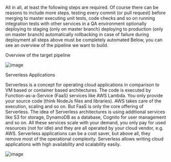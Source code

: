 All in all, at least the following steps are required. Of course there can be reasons to include more steps.
testing every commit (or pull request) before merging to master
executing unit tests, code checks and so on
running integration tests with other services in a QA environment
optionally deploying to staging (only on master branch)
deploying to production (only on master branch)
automatically rollbacking in case of failure during deployment
all steps above must be completely automated
Below, you can see an overview of the pipeline we want to build.

Overview of the target pipeline

![image](https://user-images.githubusercontent.com/59709429/158893058-ec11852f-927c-4146-b9d8-812cb62c45f9.png)

Serverless Applications

Serverless is a concept for operating cloud applications in comparison to VM based or container based architectures. The code is executed by Function-as-a-Service (FaaS) services like AWS Lambda. You only provide your source code (think NodeJs files and libraries). AWS takes care of the execution, scaling and so on. But FaaS is only the core offering of Serverless. The idea of Serverless architectures is using additional services like S3 for storage, DynamoDB as a database, Cognito for user management and so on. All these services scale with your demand, you only pay for used resources (not for idle) and they are all operated by your cloud vendor, e.g. AWS.
Serverless applications can be a cost saver, but above all, they remove most of the operational complexity. Serverless allows writing cloud applications with high availability and scalability easily.


![image](https://user-images.githubusercontent.com/59709429/158893427-8c8c3e62-6e2f-4206-be54-576f31c8ca42.png)
